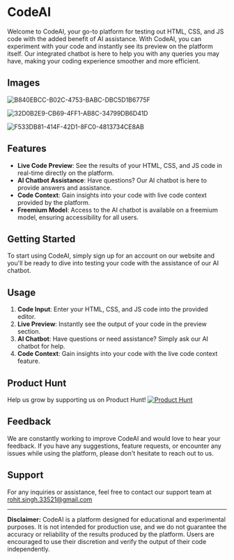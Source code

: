 # CodeAI

Welcome to CodeAI, your go-to platform for testing out HTML, CSS, and JS code with the added benefit of AI assistance. With CodeAI, you can experiment with your code and instantly see its preview on the platform itself. Our integrated chatbot is here to help you with any queries you may have, making your coding experience smoother and more efficient.

## Images

![B840EBCC-B02C-4753-BABC-DBC5D1B6775F](https://github.com/Enigma-52/CodeAI/assets/95529619/2e259966-5190-45aa-8e71-1b5a57bcb710)



![32D0B2E9-CB69-4FF1-AB8C-34799DB6D41D](https://github.com/Enigma-52/CodeAI/assets/95529619/b13e27fc-8b25-4656-a165-1af4a5017054)



![F533DB81-414F-42D1-8FC0-4813734CE8AB](https://github.com/Enigma-52/CodeAI/assets/95529619/908cbde3-b850-4be2-a774-0a12427c4401)

## Features

- **Live Code Preview**: See the results of your HTML, CSS, and JS code in real-time directly on the platform.
- **AI Chatbot Assistance**: Have questions? Our AI chatbot is here to provide answers and assistance.
- **Code Context**: Gain insights into your code with live code context provided by the platform.
- **Freemium Model**: Access to the AI chatbot is available on a freemium model, ensuring accessibility for all users.

## Getting Started

To start using CodeAI, simply sign up for an account on our website and you'll be ready to dive into testing your code with the assistance of our AI chatbot.

## Usage

1. **Code Input**: Enter your HTML, CSS, and JS code into the provided editor.
2. **Live Preview**: Instantly see the output of your code in the preview section.
3. **AI Chatbot**: Have questions or need assistance? Simply ask our AI chatbot for help.
4. **Code Context**: Gain insights into your code with the live code context feature.

## Product Hunt

Help us grow by supporting us on Product Hunt! [![Product Hunt](https://img.shields.io/badge/Product%20Hunt-Support%20Us-orange)](https://www.producthunt.com/products/codeai-2)

## Feedback

We are constantly working to improve CodeAI and would love to hear your feedback. If you have any suggestions, feature requests, or encounter any issues while using the platform, please don't hesitate to reach out to us.

## Support

For any inquiries or assistance, feel free to contact our support team at rohit.singh.33521@gmail.com

---

**Disclaimer:** CodeAI is a platform designed for educational and experimental purposes. It is not intended for production use, and we do not guarantee the accuracy or reliability of the results produced by the platform. Users are encouraged to use their discretion and verify the output of their code independently.
